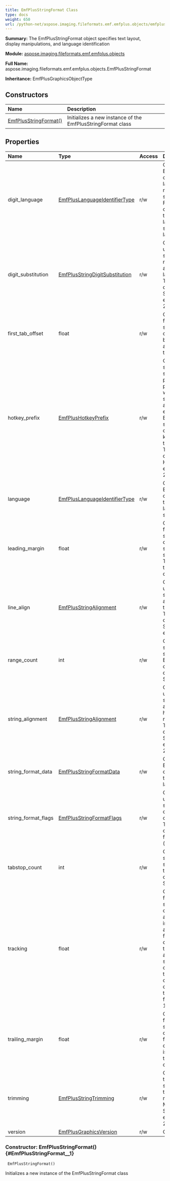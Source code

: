 ```yaml
---
title: EmfPlusStringFormat Class
type: docs
weight: 650
url: /python-net/aspose.imaging.fileformats.emf.emfplus.objects/emfplusstringformat/
---
```


**Summary:** The EmfPlusStringFormat object specifies text layout,<br/>            display manipulations, and language identification

**Module:** [aspose.imaging.fileformats.emf.emfplus.objects](/imaging/python-net/aspose.imaging.fileformats.emf.emfplus.objects/)

**Full Name:** aspose.imaging.fileformats.emf.emfplus.objects.EmfPlusStringFormat

**Inheritance:** EmfPlusGraphicsObjectType

## **Constructors**
| **Name** | **Description** |
| :- | :- |
| [EmfPlusStringFormat()](#EmfPlusStringFormat__1) | Initializes a new instance of the EmfPlusStringFormat class |
## **Properties**
| **Name** | **Type** | **Access** | **Description** |
| :- | :- | :- | :- |
| digit_language | [EmfPlusLanguageIdentifierType](/imaging/python-net/aspose.imaging.fileformats.emf.emfplus.consts/emfpluslanguageidentifiertype/) | r/w | Gets or sets an EmfPlusLanguageIdentifier object that specifies the<br/>            language to use for numeric digits in the string.<br/>            For example, if this string contains Arabic digits,<br/>            this field MUST contain a language identifier that<br/>            specifies an Arabic language |
| digit_substitution | [EmfPlusStringDigitSubstitution](/imaging/python-net/aspose.imaging.fileformats.emf.emfplus.consts/emfplusstringdigitsubstitution/) | r/w | Gets or sets a 32-bit unsigned integer that specifies how to substitute<br/>            numeric digits in the string according to a locale or language.<br/>            This value MUST be defined in the StringDigitSubstitution<br/>            enumeration (section 2.1.1.30). |
| first_tab_offset | float | r/w | Gets or sets a 32-bit floating-point value that specifies the number<br/>            of spaces between the beginning of a text line and<br/>            the first tab stop |
| hotkey_prefix | [EmfPlusHotkeyPrefix](/imaging/python-net/aspose.imaging.fileformats.emf.emfplus.consts/emfplushotkeyprefix/) | r/w | Gets or sets a 32-bit signed integer that specifies the type of<br/>            processing that is performed on a string when a keyboard<br/>            shortcut prefix (that is, an ampersand) is encountered.<br/>            Basically, this field specifies whether to display<br/>            keyboard shortcut prefixes that relate to text.<br/>            The value MUST be defined in the HotkeyPrefix<br/>            enumeration (section 2.1.1.14). |
| language | [EmfPlusLanguageIdentifierType](/imaging/python-net/aspose.imaging.fileformats.emf.emfplus.consts/emfpluslanguageidentifiertype/) | r/w | Gets or sets an EmfPlusLanguageIdentifier object (section 2.2.2.23)<br/>            that specifies the language to use for the string |
| leading_margin | float | r/w | Gets or sets a 32-bit floating-point value that specifies the length<br/>            of the space to add to the starting position of a string.<br/>            The default is 1/6 inch; for typographic fonts, the<br/>            default value is 0. |
| line_align | [EmfPlusStringAlignment](/imaging/python-net/aspose.imaging.fileformats.emf.emfplus.consts/emfplusstringalignment/) | r/w | Gets or sets a 32-bit unsigned integer that specifies how to<br/>            align the string vertically in the layout rectangle.<br/>            This value MUST be defined in the StringAlignment enumeration. |
| range_count | int | r/w | Gets or sets a 32-bit signed integer that specifies the number of EmfPlusCharacterRange<br/>            objects (section 2.2.2.8) defined in the StringFormatData field. |
| string_alignment | [EmfPlusStringAlignment](/imaging/python-net/aspose.imaging.fileformats.emf.emfplus.consts/emfplusstringalignment/) | r/w | Gets or sets a 32-bit unsigned integer that specifies how to<br/>            align the string horizontally in the layout rectangle.<br/>            This value MUST be defined in the StringAlignment<br/>            enumeration (section 2.1.1.29). |
| string_format_data | [EmfPlusStringFormatData](/imaging/python-net/aspose.imaging.fileformats.emf.emfplus.objects/emfplusstringformatdata) | r/w | Gets or sets an EmfPlusStringFormatData object (section 2.2.2.44)<br/>            that specifies optional text layout data. |
| string_format_flags | [EmfPlusStringFormatFlags](/imaging/python-net/aspose.imaging.fileformats.emf.emfplus.consts/emfplusstringformatflags/) | r/w | Gets or sets a 32-bit unsigned integer that specifies text layout<br/>            options for formatting, clipping and font handling.<br/>            This value MUST be composed of StringFormat flags<br/>            (section 2.1.2.8). |
| tabstop_count | int | r/w | Gets or sets a 32-bit signed integer that specifies the number of tab stops<br/>            defined in the StringFormatData field. |
| tracking | float | r/w | Gets or sets a 32-bit floating-point value that specifies the ratio<br/>            of the horizontal space allotted to each character in<br/>            a specified string to the font-defined width of the<br/>            character. Large values for this property specify ample<br/>            space between characters; values less than 1 can produce<br/>            character overlap. The default is 1.03; for typographic<br/>            fonts, the default value is 1.00. |
| trailing_margin | float | r/w | Gets or sets a 32-bit floating-point value that specifies the length<br/>            of the space to leave following a string. The default<br/>            is 1/6 inch; for typographic fonts, the default value is 0. |
| trimming | [EmfPlusStringTrimming](/imaging/python-net/aspose.imaging.fileformats.emf.emfplus.consts/emfplusstringtrimming/) | r/w | Gets or sets specifies how to trim characters from a string that is<br/>            too large to fit into a layout rectangle. This value<br/>            MUST be defined in the StringTrimming enumeration (section 2.1.1.31). |
| version | [EmfPlusGraphicsVersion](/imaging/python-net/aspose.imaging.fileformats.emf.emfplus.objects/emfplusgraphicsversion) | r/w | Gets or sets the version. |


### Constructor: EmfPlusStringFormat() {#EmfPlusStringFormat__1}


```
 EmfPlusStringFormat() 
```

Initializes a new instance of the EmfPlusStringFormat class

